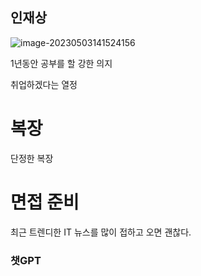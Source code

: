 ## 인재상

![image-20230503141524156](C:/Users/qkrxo/AppData/Roaming/Typora/typora-user-images/image-20230503141524156.png)

 1년동안 공부를 할 강한 의지

취업하겠다는 열정

# 복장

단정한 복장



# 면접 준비

최근 트렌디한 IT 뉴스를 많이 접하고 오면 괜찮다.



### 챗GPT

